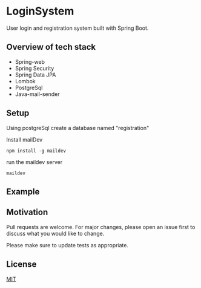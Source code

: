 # LoginSystem

User login and registration system built with Spring Boot.

## Overview of tech stack

* Spring-web
* Spring Security
* Spring Data JPA
* Lombok
* PostgreSql
* Java-mail-sender

## Setup

Using postgreSql create a database named "registration"

Install mailDev
```
npm install -g maildev
```

run the maildev server
```
maildev
```

## Example

## Motivation
Pull requests are welcome. For major changes, please open an issue first to discuss what you would like to change.

Please make sure to update tests as appropriate.

## License
[MIT](https://choosealicense.com/licenses/mit/)